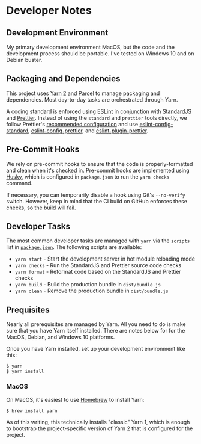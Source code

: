 # Developer Notes

## Development Environment

My primary development environment MacOS, but the code and the development
process should be portable. I've tested on Windows 10 and on Debian buster.

## Packaging and Dependencies

This project uses [Yarn 2](https://yarnpkg.com/) and [Parcel](https://parceljs.org/) to manage packaging and dependencies. Most day-to-day tasks are orchestrated through Yarn. 

A coding standard is enforced using [ESLint](https://eslint.org/) in conjunction with [StandardJS](https://standardjs.com/) and [Prettier](https://prettier.io/).  Instead of using the `standard` and `prettier` tools directly, we follow Prettier's [recommended configuration](https://prettier.io/docs/en/integrating-with-linters.html#recommended-configuration) and use [eslint-config-standard](https://github.com/standard/eslint-config-standard), [eslint-config-prettier](https://github.com/prettier/eslint-config-prettier), and [eslint-plugin-prettier](https://github.com/prettier/eslint-plugin-prettier).

## Pre-Commit Hooks

We rely on pre-commit hooks to ensure that the code is properly-formatted and
clean when it's checked in.  Pre-commit hooks are implemented using
[Husky](https://github.com/typicode/husky), which is configured in
`package.json` to run the `yarn checks` command.

If necessary, you can temporarily disable a hook using Git's `--no-verify`
switch.  However, keep in mind that the CI build on GitHub enforces these
checks, so the build will fail.

## Developer Tasks

The most common developer tasks are managed with `yarn` via the `scripts` list
in [`package.json`](package.json).  The following scripts are available:

- `yarn start` - Start the development server in hot module reloading mode
- `yarn checks` - Run the StandardJS and Prettier source code checks
- `yarn format` - Reformat code based on the StandardJS and Prettier checks
- `yarn build` - Build the production bundle in `dist/bundle.js`
- `yarn clean` - Remove the production bundle in `dist/bundle.js`


## Prequisites

Nearly all prerequisites are managed by Yarn. All you need to do is make sure
that you have Yarn itself installed.  There are notes below for for the MacOS,
Debian, and Windows 10 platforms.

Once you have Yarn installed, set up your development environment like this:

```
$ yarn 
$ yarn install
```

### MacOS

On MacOS, it's easiest to use [Homebrew](https://brew.sh/) to install Yarn:

```
$ brew install yarn
```

As of this writing, this technically installs "classic" Yarn 1, which is enough
to bootstrap the project-specific version of Yarn 2 that is configured for the
project.


